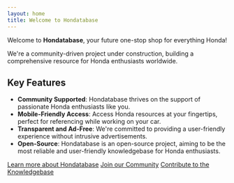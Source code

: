 ```yaml
---
layout: home
title: Welcome to Hondatabase
---
```


Welcome to **Hondatabase**, your future one-stop shop for everything Honda!

We're a community-driven project under construction, building a comprehensive resource for Honda enthusiasts worldwide.

## Key Features

- **Community Supported**: Hondatabase thrives on the support of passionate Honda enthusiasts like you.
- **Mobile-Friendly Access**: Access Honda resources at your fingertips, perfect for referencing while working on your car.
- **Transparent and Ad-Free**: We're committed to providing a user-friendly experience without intrusive advertisements.
- **Open-Source**: Hondatabase is an open-source project, aiming to be the most reliable and user-friendly knowledgebase for Honda enthusiasts.

[Learn more about Hondatabase](/about)
[Join our Community](/community)
[Contribute to the Knowledgebase](/contribute)